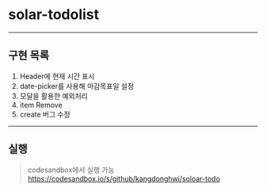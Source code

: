 # solar-todolist

---

## 구현 목록

1. Header에 현재 시간 표시
2. date-picker를 사용해 마감목표일 설정
3. 모달을 활용한 예외처리
4. item Remove
5. create 버그 수정

---

## 실행

> codesandbox에서 실행 가능
> https://codesandbox.io/s/github/kangdonghwi/soloar-todo

##
